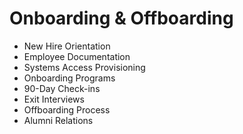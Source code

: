 # Onboarding & Offboarding

- New Hire Orientation
- Employee Documentation
- Systems Access Provisioning
- Onboarding Programs
- 90-Day Check-ins
- Exit Interviews
- Offboarding Process
- Alumni Relations